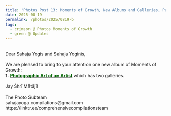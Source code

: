 ```yaml
---
title: 'Photos Post 13: Moments of Growth, New Albums and Galleries, Part 38'
date: 2025-08-19
permalink: /photos/2025/0819-b
tags:
  - crimson @ Photos Moments of Growth
  - green @ Updates
---
```


<p>
<br>
Dear Sahaja Yogis and Sahaja Yoginīs,<br>
<br>
We are pleased to bring to your attention one new album of Moments of Growth:<br>
<b>1.</b> <a href="https://imageevent.com/sahaja/art/photographicartofcolinheinsen"><font color="DarkGreen"><b>Photographic Art of an Artist</b></font></a> which has two galleries.<br>
<br>
Jay Śhrī Mātājī!<br>
<br>
The Photo Subteam<br>
sahajayoga.compilations@gmail.com<br>
https://linktr.ee/comprehensivecompilationsteam<br>
</p>